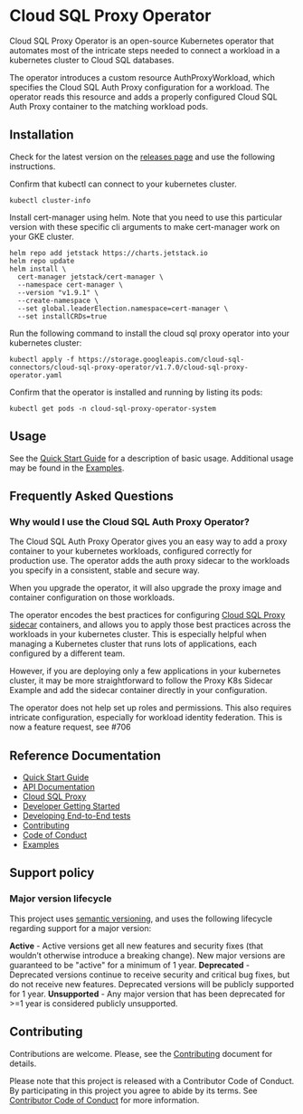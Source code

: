 # Cloud SQL Proxy Operator

Cloud SQL Proxy Operator is an open-source Kubernetes operator that automates
most of the intricate steps needed to connect a workload in a kubernetes cluster
to Cloud SQL databases.

The operator introduces a custom resource AuthProxyWorkload,
which specifies the Cloud SQL Auth Proxy configuration for a workload. The operator
reads this resource and adds a properly configured Cloud SQL Auth Proxy container
to the matching workload pods.

## Installation

Check for the latest version on the [releases page][latest-release] and use the
following instructions.

[latest-release]: https://github.com/GoogleCloudPlatform/cloud-sql-proxy-operator/releases/latest

Confirm that kubectl can connect to your kubernetes cluster.

```shell
kubectl cluster-info
```

Install cert-manager using helm. Note that you need to use this particular
version with these specific cli arguments to make cert-manager work on
your GKE cluster.

```shell
helm repo add jetstack https://charts.jetstack.io
helm repo update
helm install \
  cert-manager jetstack/cert-manager \
  --namespace cert-manager \
  --version "v1.9.1" \
  --create-namespace \
  --set global.leaderElection.namespace=cert-manager \
  --set installCRDs=true
```

Run the following command to install the cloud sql proxy operator into
your kubernetes cluster:

<!-- {x-release-please-start-version} -->

```shell
kubectl apply -f https://storage.googleapis.com/cloud-sql-connectors/cloud-sql-proxy-operator/v1.7.0/cloud-sql-proxy-operator.yaml
```

<!-- {x-release-please-end} -->

Confirm that the operator is installed and running by listing its pods:

```shell
kubectl get pods -n cloud-sql-proxy-operator-system
```

## Usage

See the [Quick Start Guide](docs/quick-start.md) for a description of basic usage.
Additional usage may be found in the [Examples](docs/examples/).

## Frequently Asked Questions

### Why would I use the Cloud SQL Auth Proxy Operator?

The Cloud SQL Auth Proxy Operator gives you an easy way to add a proxy container
to your kubernetes workloads, configured correctly for production use. The operator
adds the auth proxy sidecar to the workloads you specify in a consistent, stable and secure way.

When you upgrade the operator, it will also upgrade the proxy image and container
configuration on those workloads.

The operator encodes the best practices for configuring
[Cloud SQL Proxy sidecar](https://github.com/GoogleCloudPlatform/cloud-sql-proxy/tree/main/examples/k8s-sidecar)
containers, and allows you to apply those best practices across the workloads in your kubernetes
cluster. This is especially helpful when managing a Kubernetes cluster that runs lots of
applications, each configured by a different team.

However, if you are deploying only a few applications in your kubernetes cluster, it may be
more straightforward to follow the Proxy K8s Sidecar Example and add the sidecar container
directly in your configuration.

The operator does not help set up roles and permissions. This also requires intricate configuration,
especially for workload identity federation. This is now a feature request, see #706

## Reference Documentation

- [Quick Start Guide](docs/quick-start.md)
- [API Documentation](docs/api.md)
- [Cloud SQL Proxy](https://github.com/GoogleCloudPlatform/cloud-sql-proxy)
- [Developer Getting Started](docs/dev.md)
- [Developing End-to-End tests](docs/e2e-tests.md)
- [Contributing](docs/contributing.md)
- [Code of Conduct](docs/code-of-conduct.md)
- [Examples](docs/examples/)

## Support policy

### Major version lifecycle

This project uses [semantic versioning](https://semver.org/), and uses the
following lifecycle regarding support for a major version:

**Active** - Active versions get all new features and security fixes (that
wouldn’t otherwise introduce a breaking change). New major versions are
guaranteed to be "active" for a minimum of 1 year.
**Deprecated** - Deprecated versions continue to receive security and critical
bug fixes, but do not receive new features. Deprecated versions will be publicly
supported for 1 year.
**Unsupported** - Any major version that has been deprecated for >=1 year is
considered publicly unsupported.

## Contributing

Contributions are welcome. Please, see the [Contributing](docs/contributing.md) document
for details.

Please note that this project is released with a Contributor Code of Conduct.
By participating in this project you agree to abide by its terms. See
[Contributor Code of Conduct](docs/code-of-conduct.md) for more information.

